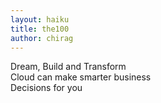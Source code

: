```yaml
---
layout: haiku
title: the100
author: chirag
---
```


Dream, Build and Transform<br>
Cloud can make smarter business<br>
Decisions for you<br>